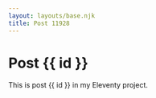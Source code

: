 ```yaml
---
layout: layouts/base.njk
title: Post 11928
---
```


# Post {{ id }}

This is post {{ id }} in my Eleventy project.
